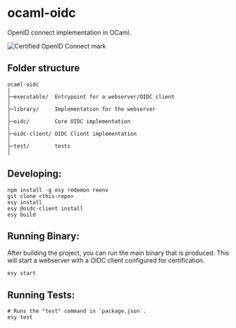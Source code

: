 # ocaml-oidc

OpenID connect implementation in OCaml.

![Certified OpenID Connect mark](https://openid.net/wordpress-content/uploads/2016/04/oid-l-certification-mark-l-rgb-150dpi-90mm.png)

## Folder structure

```
ocaml-oidc
│
├─executable/  Entrypoint for a webserver/OIDC client
│
├─library/     Implementation for the webserver
│
├─oidc/        Core OIDC implementation
│
├─oidc-client/ OIDC Client implementation
│
├─test/        tests
│
```

## Developing:

```
npm install -g esy redemon reenv
git clone <this-repo>
esy install
esy @oidc-client install
esy build
```

## Running Binary:

After building the project, you can run the main binary that is produced. This will start a webserver with a OIDC client configured for certification.

```
esy start
```

## Running Tests:

```
# Runs the "test" command in `package.json`.
esy test
```
